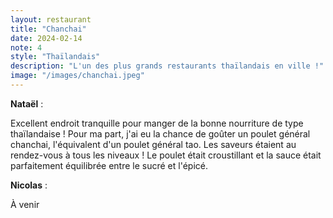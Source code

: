```yaml
---
layout: restaurant
title: "Chanchai"
date: 2024-02-14
note: 4
style: "Thaïlandais"
description: "L'un des plus grands restaurants thaïlandais en ville !"
image: "/images/chanchai.jpeg"
---
```


**Nataël** :

Excellent endroit tranquille pour manger de la bonne nourriture de type thaïlandaise ! Pour ma part, j'ai eu la chance de goûter un poulet général chanchai, l'équivalent d'un poulet général tao. Les saveurs étaient au rendez-vous à tous les niveaux ! Le poulet était croustillant et la sauce était parfaitement équilibrée entre le sucré et l'épicé.

**Nicolas** :

À venir 